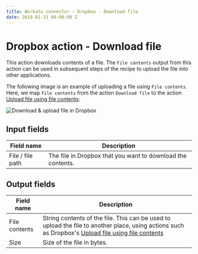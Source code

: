 ```yaml
---
title: Workato connector - Dropbox - Download file
date: 2019-01-31 06:00:00 Z
---
```


# Dropbox action - Download file
This action downloads contents of a file. The `File contents` output from this action can be used in subsequent steps of the recipe to upload the file into other applications.

The following image is an example of uploading a file using `File contents`. Here, we map `File contents` from the action `Download file` to the action [Upload file using file contents](/connectors/dropbox/action-upload-file-contents.md):

![Download & upload file in Dropbox](~@img/connectors/dropbox/download-upload-file.png)

## Input fields

| Field name | Description |
|---|---|
| File / file path | The file in Dropbox that you want to download the contents.  |

## Output fields

| Field name | Description |
|---|---|
| File contents | String contents of the file. This can be used to upload the file to another place, using actions such as Dropbox's [Upload file using file contents](/connectors/dropbox/action-upload-file-contents.md)  |
| Size | Size of the file in bytes. |
